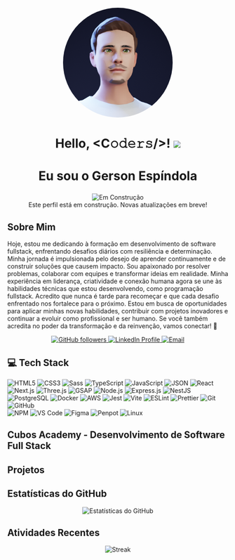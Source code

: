 <p align="center">
    <img src="gerson_avatar.png" alt="Avatar da foto de perfil do Gerson" style="border-radius: 50%; width: 250px;">
  </p>
  
  <h1 align="center">
    Hello, &lt;C𝚘𝚍𝚎𝚛𝚜/&gt;! 
    <a target="_blank"></a> 
    <img src="https://media.giphy.com/media/hvRJCLFzcasrR4ia7z/giphy.gif" width="40">
  </h1>
  
  <h1 align="center">Eu sou o Gerson Espíndola</h1>
  <h3 align="center"></h3>
  
<!-- Mensagem de construção -->
<p align="center">
  <img src="https://img.shields.io/badge/Status-Em%20Construção-yellow?style=flat-square" alt="Em Construção" />
  <br />
  Este perfil está em construção. Novas atualizações em breve!
</p>

<h2>Sobre Mim</h2>
<p>
    Hoje, estou me dedicando à formação em desenvolvimento de software fullstack, enfrentando desafios diários com resiliência e determinação. Minha jornada é impulsionada pelo desejo de aprender continuamente e de construir soluções que causem impacto.    
    Sou apaixonado por resolver problemas, colaborar com equipes e transformar ideias em realidade. Minha experiência em liderança, criatividade e conexão humana agora se une às habilidades técnicas que estou desenvolvendo, como programação fullstack.    
    Acredito que nunca é tarde para recomeçar e que cada desafio enfrentado nos fortalece para o próximo. Estou em busca de oportunidades para aplicar minhas novas habilidades, contribuir com projetos inovadores e continuar a evoluir como profissional e ser humano.    
    Se você também acredita no poder da transformação e da reinvenção, vamos conectar! 🚀
</p>

<p align="center">
    <a href="https://github.com/gersg">
      <img src="https://img.shields.io/github/followers/gersg?style=social" alt="GitHub followers" />
    </a>
    <a href="https://www.linkedin.com/in/gersg/">
      <img src="https://img.shields.io/badge/LinkedIn-GersonEspindola-blue" alt="LinkedIn Profile" />
    </a>
    <a href="mailto:gersgdev@gmail.com">
      <img src="https://img.shields.io/badge/Email-gersgdev@gmail.com-red" alt="Email" />
    </a>
  </p>


  ## 💻 Tech Stack

![HTML5](https://img.shields.io/badge/-HTML5-%23E44D27?style=flat-square&logo=html5&logoColor=%23ffffff) 
![CSS3](https://img.shields.io/badge/-CSS3-%231572B6?style=flat-square&logo=css3) 
![Sass](https://img.shields.io/badge/-Sass-%23CC6699?style=flat-square&logo=sass&logoColor=%23ffffff) 
![TypeScript](https://img.shields.io/badge/-TypeScript-%233178C6?style=flat-square&logo=typescript&logoColor=%23ffffff) 
![JavaScript](https://img.shields.io/badge/-JavaScript-%23F7DF1C?style=flat-square&logo=javascript&logoColor=%23000000) 
![JSON](https://img.shields.io/badge/-JSON-%23000000?style=flat-square&logo=json)
![React](https://img.shields.io/badge/-React-%2361DAFB?style=flat-square&logo=react&logoColor=%23000000) 
![Next.js](https://img.shields.io/badge/-Next.js-%23000000?style=flat-square&logo=next.js&logoColor=%23ffffff)
![Three.js](https://img.shields.io/badge/-Three.js-%23000000?style=flat-square&logo=three.js&logoColor=%23ffffff) 
![GSAP](https://img.shields.io/badge/-GSAP-%2388CE02?style=flat-square&logo=greensock&logoColor=%23ffffff) 
![Node.js](https://img.shields.io/badge/-Node.js-%23339933?style=flat-square&logo=node.js&logoColor=%23ffffff) 
![Express.js](https://img.shields.io/badge/-Express.js-%23000000?style=flat-square&logo=express&logoColor=%23ffffff)
![NestJS](https://img.shields.io/badge/-NestJS-%23E0234E?style=flat-square&logo=nestjs&logoColor=%23ffffff)
![PostgreSQL](https://img.shields.io/badge/-PostgreSQL-%23336791?style=flat-square&logo=postgresql&logoColor=%23ffffff)
![Docker](https://img.shields.io/badge/-Docker-%232496ED?style=flat-square&logo=docker&logoColor=%23ffffff)
![AWS](https://img.shields.io/badge/-AWS-%23FF9900?style=flat-square&logo=amazon-aws&logoColor=%23ffffff)
![Jest](https://img.shields.io/badge/-Jest-%23C21325?style=flat-square&logo=jest&logoColor=%23ffffff) 
![Vite](https://img.shields.io/badge/-Vite-%23646CFF?style=flat-square&logo=vite&logoColor=%23ffffff) 
![ESLint](https://img.shields.io/badge/-ESLint-%234B32C3?style=flat-square&logo=eslint) 
![Prettier](https://img.shields.io/badge/-Prettier-%23F7B93E?style=flat-square&logo=prettier&logoColor=%23000000) 
![Git](https://img.shields.io/badge/-Git-%23F05032?style=flat-square&logo=git&logoColor=%23ffffff) 
![GitHub](https://img.shields.io/badge/-GitHub-%23181717?style=flat-square&logo=github)  
![NPM](https://img.shields.io/badge/-NPM-%23CB3837?style=flat-square&logo=npm) 
![VS Code](https://img.shields.io/badge/-VSCode-%23007ACC?style=flat-square&logo=visual-studio-code)
![Figma](https://img.shields.io/badge/-Figma-%23F24E1E?style=flat-square&logo=figma&logoColor=white)
![Penpot](https://img.shields.io/badge/-Penpot-%2300BFA6?style=flat-square&logo=penpot&logoColor=white)
![Linux](https://img.shields.io/badge/-Linux-%23FCC624?style=flat-square&logo=linux&logoColor=black)








<h2>Cubos Academy - Desenvolvimento de Software Full Stack</h2>

  

<h2>Projetos</h2>
<p><ul>

</p></ul>
<h2>Estatísticas do GitHub</h2>
<p align="center">
  <img src="https://github-readme-stats.vercel.app/api?username=gersg&show_icons=true&hide_title=true&hide_border=true" alt="Estatísticas do GitHub" />
</p>
<h2>Atividades Recentes</h2>
<p align="center">
  <img src="https://github-readme-streak-stats.herokuapp.com/?user=gersg&hide_title=true&hide_border=true" alt="Streak" />
</p>
